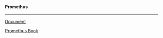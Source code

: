 #### Promethus



------

[Document](https://prometheus.io/docs/introduction/overview/)

[Promethus Book](https://yunlzheng.gitbook.io/prometheus-book/introduction)

